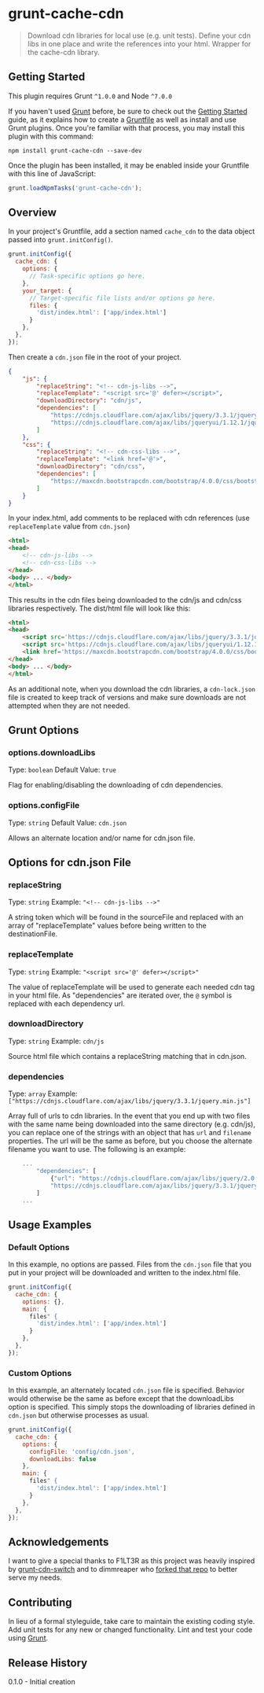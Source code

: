 # grunt-cache-cdn

> Download cdn libraries for local use (e.g. unit tests). Define your cdn libs in one place and write the references into your html. Wrapper for the cache-cdn library.

## Getting Started
This plugin requires Grunt `^1.0.0` and Node `^7.0.0`

If you haven't used [Grunt](http://gruntjs.com/) before, be sure to check out the [Getting Started](http://gruntjs.com/getting-started) guide, as it explains how to create a [Gruntfile](http://gruntjs.com/sample-gruntfile) as well as install and use Grunt plugins. Once you're familiar with that process, you may install this plugin with this command:

```shell
npm install grunt-cache-cdn --save-dev
```

Once the plugin has been installed, it may be enabled inside your Gruntfile with this line of JavaScript:

```js
grunt.loadNpmTasks('grunt-cache-cdn');
```

## Overview
In your project's Gruntfile, add a section named `cache_cdn` to the data object passed into `grunt.initConfig()`.

```js
grunt.initConfig({
  cache_cdn: {
    options: {
      // Task-specific options go here.
    },
    your_target: {
      // Target-specific file lists and/or options go here.
      files: {
        'dist/index.html': ['app/index.html']
      }
    },
  },
});
```

Then create a `cdn.json` file in the root of your project.

```json
{
    "js": {
        "replaceString": "<!-- cdn-js-libs -->",
        "replaceTemplate": "<script src='@' defer></script>",
        "downloadDirectory": "cdn/js",
        "dependencies": [
            "https://cdnjs.cloudflare.com/ajax/libs/jquery/3.3.1/jquery.min.js",
            "https://cdnjs.cloudflare.com/ajax/libs/jqueryui/1.12.1/jquery-ui.min.js"
        ]
    },
    "css": {
        "replaceString": "<!-- cdn-css-libs -->",
        "replaceTemplate": "<link href='@'>",
        "downloadDirectory": "cdn/css",
        "dependencies": [
            "https://maxcdn.bootstrapcdn.com/bootstrap/4.0.0/css/bootstrap.min.css"
        ]
    }
}
```

In your index.html, add comments to be replaced with cdn references (use `replaceTemplate` value from `cdn.json`)

```html
<html>
<head>
    <!-- cdn-js-libs -->
    <!-- cdn-css-libs -->
</head>
<body> ... </body>
</html>
```

This results in the cdn files being downloaded to the cdn/js and cdn/css libraries respectively. The dist/html file will look like this:

```html
<html>
<head>
    <script src='https://cdnjs.cloudflare.com/ajax/libs/jquery/3.3.1/jquery.min.js' defer></script>
    <script src='https://cdnjs.cloudflare.com/ajax/libs/jqueryui/1.12.1/jquery-ui.min.js' defer></script>
    <link href='https://maxcdn.bootstrapcdn.com/bootstrap/4.0.0/css/bootstrap.min.css'>
</head>
<body> ... </body>
</html>
```

As an additional note, when you download the cdn libraries, a `cdn-lock.json` file is created to keep track of versions and make sure downloads are not attempted when they are not needed.

## Grunt Options

### options.downloadLibs
Type: `boolean`
Default Value: `true`

Flag for enabling/disabling the downloading of cdn dependencies.

### options.configFile
Type: `string`
Default Value: `cdn.json`

Allows an alternate location and/or name for cdn.json file.

## Options for cdn.json File

### replaceString
Type: `string`
Example: `"<!-- cdn-js-libs -->"`

A string token which will be found in the sourceFile and replaced with an array of "replaceTemplate" values before being written to the destinationFile.

### replaceTemplate
Type: `string`
Example: `"<script src='@' defer></script>"`

The value of replaceTemplate will be used to generate each needed cdn tag in your html file. As "dependencies" are iterated over, the `@` symbol is replaced with each dependency url.

### downloadDirectory
Type: `string`
Example: `cdn/js`

Source html file which contains a replaceString matching that in cdn.json.

### dependencies
Type: `array`
Example: `["https://cdnjs.cloudflare.com/ajax/libs/jquery/3.3.1/jquery.min.js"]`

Array full of urls to cdn libraries. In the event that you end up with two files with the same name being downloaded into the same directory (e.g. cdn/js), you can replace one of the strings with an object that has `url` and `filename` properties. The url will be the same as before, but you choose the alternate filename you want to use. The following is an example:

```javascript
    ...
        "dependencies": [
            {"url": "https://cdnjs.cloudflare.com/ajax/libs/jquery/2.0.0/jquery.min.js", "filename": "jquery2.min.js"},
            "https://cdnjs.cloudflare.com/ajax/libs/jquery/3.3.1/jquery.min.js"
        ]
    ...
```

## Usage Examples

### Default Options
In this example, no options are passed. Files from the `cdn.json` file that you put in your project will be downloaded and written to the index.html file.

```js
grunt.initConfig({
  cache_cdn: {
    options: {},
    main: {
      files" {
        'dist/index.html': ['app/index.html']
      }
    },
  },
});
```

### Custom Options
In this example, an alternately located `cdn.json` file is specified. Behavior would otherwise be the same as before except that the downloadLibs option is specified. This simply stops the downloading of libraries defined in `cdn.json` but otherwise processes as usual.

```js
grunt.initConfig({
  cache_cdn: {
    options: {
      configFile: 'config/cdn.json',
      downloadLibs: false
    },
    main: {
      files" {
        'dist/index.html': ['app/index.html']
      }
    },
  },
});
```


## Acknowledgements

I want to give a special thanks to F1LT3R as this project was heavily inspired by [grunt-cdn-switch](https://github.com/F1LT3R/grunt-cdn-switch) and to dimmreaper who [forked that repo](https://github.com/dimmreaper/grunt-cdn-switch) to better serve my needs.

## Contributing
In lieu of a formal styleguide, take care to maintain the existing coding style. Add unit tests for any new or changed functionality. Lint and test your code using [Grunt](http://gruntjs.com/).

## Release History
0.1.0 - Initial creation
